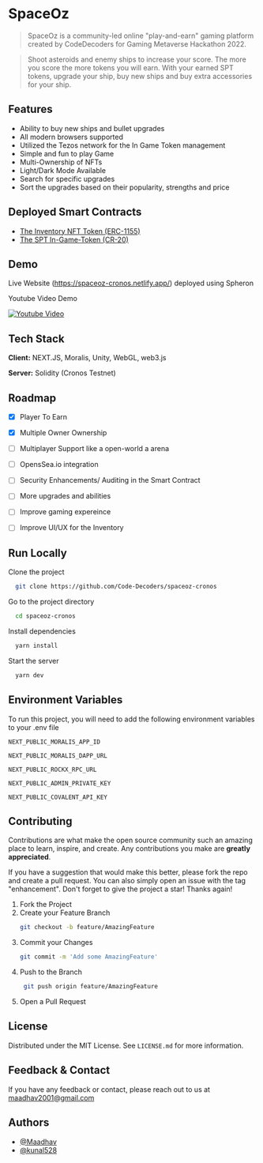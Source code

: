 # SpaceOz

> SpaceOz is a community-led online "play-and-earn" gaming platform created by CodeDecoders for Gaming Metaverse Hackathon 2022.

> Shoot asteroids and enemy ships to increase your score. The more you score the more tokens you will earn.
> With your earned SPT tokens, upgrade your ship, buy new ships and buy extra accessories for your ship.

 
## Features

- Ability to buy new ships and bullet upgrades
- All modern browsers supported
- Utilized the Tezos network for the In Game Token management
- Simple and fun to play Game
- Multi-Ownership of NFTs
- Light/Dark Mode Available
- Search for specific upgrades
- Sort the upgrades based on their popularity, strengths and price

## Deployed Smart Contracts

- [The Inventory NFT Token (ERC-1155)](https://cronoscan.com/address/0x6Cd4999E1e755398CE2fA814CFb87a39E8187701)
- [The SPT In-Game-Token (CR-20)](https://cronoscan.com/address/0xA01241872c9a06766C08a3D7b414Bdf0E097D857)

## Demo

Live Website (https://spaceoz-cronos.netlify.app/) deployed using Spheron

Youtube Video Demo

[![Youtube Video](https://img.youtube.com/vi/B2yTpvaeGJ0/sddefault.jpg)](https://youtu.be/B2yTpvaeGJ0)



## Tech Stack

**Client:** NEXT.JS, Moralis, Unity, WebGL, web3.js

**Server:** Solidity (Cronos Testnet)
## Roadmap

- [x]  Player To Earn
- [x]  Multiple Owner Ownership
- [ ]  Multiplayer Support like a open-world a arena
- [ ]  OpensSea.io integration
- [ ]  Security Enhancements/ Auditing in the Smart Contract
- [ ]  More upgrades and abilities
- [ ]  Improve gaming expereince
- [ ]  Improve UI/UX for the Inventory


## Run Locally

Clone the project

```bash
  git clone https://github.com/Code-Decoders/spaceoz-cronos
```

Go to the project directory

```bash
  cd spaceoz-cronos
```

Install dependencies

```bash
  yarn install
```

Start the server

```bash
  yarn dev
```

## Environment Variables

To run this project, you will need to add the following environment variables to your .env file

`NEXT_PUBLIC_MORALIS_APP_ID`

`NEXT_PUBLIC_MORALIS_DAPP_URL`

`NEXT_PUBLIC_ROCKX_RPC_URL`

`NEXT_PUBLIC_ADMIN_PRIVATE_KEY`

`NEXT_PUBLIC_COVALENT_API_KEY`


## Contributing

Contributions are what make the open source community such an amazing place to learn, inspire, and create. Any contributions you make are **greatly appreciated**.

If you have a suggestion that would make this better, please fork the repo and create a pull request. You can also simply open an issue with the tag "enhancement".
Don't forget to give the project a star! Thanks again!

1. Fork the Project
2. Create your Feature Branch
   ```sh
   git checkout -b feature/AmazingFeature
   ```
3. Commit your Changes 
    ```sh
    git commit -m 'Add some AmazingFeature'
    ```
4. Push to the Branch 
   ```sh
    git push origin feature/AmazingFeature
    ```
6. Open a Pull Request

## License

Distributed under the MIT License. See `LICENSE.md` for more information.
    
## Feedback & Contact

If you have any feedback or contact, please reach out to us at maadhav2001@gmail.com


## Authors

- [@Maadhav](https://www.github.com/Maadhav)
- [@kunal528](https://www.github.com/kunal528)

